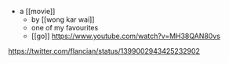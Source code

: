 - a [[movie]]
	- by [[wong kar wai]]
	- one of my favourites
	- [[go]] https://www.youtube.com/watch?v=MH38QAN80vs

https://twitter.com/flancian/status/1399002943425232902